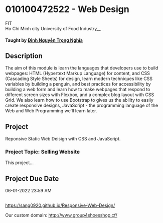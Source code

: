 # 010100472522 - Web Design

FIT<br>
Ho Chi Minh city University of Food Industry__

#### Taught by [Đinh Nguyễn Trọng Nghĩa]([https://www.youtube.com/channel/UCuMITT7oXJMM5t0tNMJUrXA]) 

## Description
The aim of this module is learn the languages that developers use to build webpages: HTML (Hypertext Markup Language) for content, and CSS (Cascading Style Sheets) for design, learn modern techniques like CSS variables by building a penguin, and best practices for accessibility by building a web form and learn how to make webpages that respond to different screen sizes with Flexbox, and a complex blog layout with CSS Grid. We also learn how to use Bootstrap to gives us the ability to easily create responsive designs, JavaScript - the programming language of the Web and Web Programming we'll learn later.

## Project

Reponsive Static Web Deisign with CSS and JavaScript.
### Project Topic: Selling Website

This project...

## Project Due Date
06-01-2022 23:59 AM

##

https://sang0920.github.io/Responsive-Web-Design/

Our custom domain: http://www.group4shoesshop.cf/
